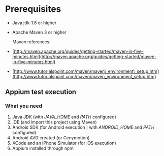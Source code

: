 # Prerequisites

* Java jdk-1.8 or higher
* Apache Maven 3 or higher

  Maven references:

* [http://maven.apache.org/guides/getting-started/maven-in-five-minutes.html](http://maven.apache.org/guides/getting-started/maven-in-five-minutes.html)
* [http://www.tutorialspoint.com/maven/maven\_environment\_setup.htm](http://www.tutorialspoint.com/maven/maven_environment_setup.htm)

## Appium test execution

### What you need

1. Java JDK \(with _JAVA\_HOME_ and _PATH_ configured\)
2. IDE \(and import this project using Maven\)
3. Android SDK \(for Android execution \| with _ANDROID\_HOME_ and _PATH_ configured\)
4. Android AVD created \(or Genymotion\)
5. XCode and an iPhone Simulator \(for iOS execution\)
6. Appium installed through npm

